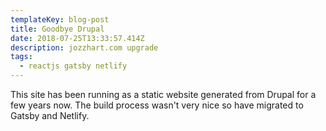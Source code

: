 ```yaml
---
templateKey: blog-post
title: Goodbye Drupal
date: 2018-07-25T13:33:57.414Z
description: jozzhart.com upgrade
tags:
  - reactjs gatsby netlify
---
```

This site has been running as a static website generated from Drupal for a few years now.  The build process wasn't very nice so have migrated to Gatsby and Netlify.
